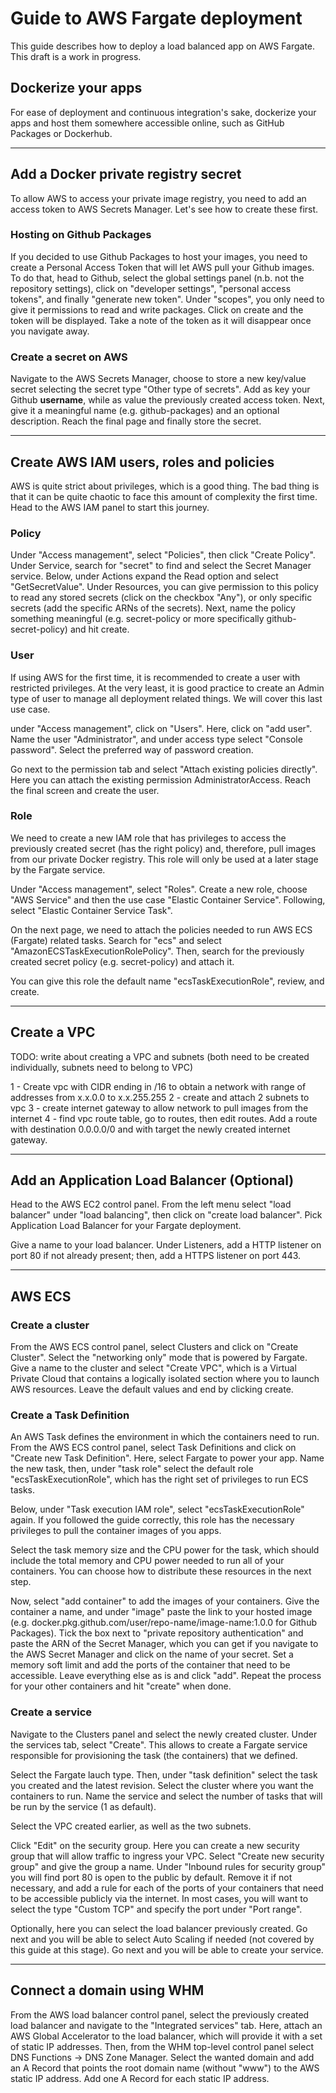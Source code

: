 # Guide to AWS Fargate deployment
This guide describes how to deploy a load balanced app on AWS Fargate. This draft is a work in progress.

## Dockerize your apps
For ease of deployment and continuous integration's sake, dockerize your apps and host them somewhere accessible online, such as GitHub Packages or Dockerhub. 

<hr>

## Add a Docker private registry secret
To allow AWS to access your private image registry, you need to add an access token to AWS Secrets Manager. Let's see how to create these first.

### Hosting on Github Packages
If you decided to use Github Packages to host your images, you need to create a Personal Access Token that will let AWS pull your Github images. To do that, head to Github, select the global settings panel (n.b. not the repository settings), click on "developer settings", "personal access tokens", and finally "generate new token". Under "scopes", you only need to give it permissions to read and write packages. Click on create and the token will be displayed. Take a note of the token as it will disappear once you navigate away. 

### Create a secret on AWS
Navigate to the AWS Secrets Manager, choose to store a new key/value secret selecting the secret type "Other type of secrets". Add as key your Github **username**, while as value the previously created access token. Next, give it a meaningful name (e.g. github-packages) and an optional description. Reach the final page and finally store the secret.

<hr>

## Create AWS IAM users, roles and policies
AWS is quite strict about privileges, which is a good thing. The bad thing is that it can be quite chaotic to face this amount of complexity the first time.
Head to the AWS IAM panel to start this journey.


### Policy
Under "Access management", select "Policies", then click "Create Policy". Under Service, search for "secret" to find and select the Secret Manager service. Below, under Actions expand the Read option and select "GetSecretValue". Under Resources, you can give permission to this policy to read any stored secrets (click on the checkbox "Any"), or only specific secrets (add the specific ARNs of the secrets). Next, name the policy something meaningful (e.g. secret-policy or more specifically github-secret-policy) and hit create.

### User
If using AWS for the first time, it is recommended to create a user with restricted privileges. At the very least, it is good practice to create an Admin type of user to manage all deployment related things. We will cover this last use case.

under "Access management", click on "Users". Here, click on "add user". Name the user "Administrator", and under access type select "Console password". Select the preferred way of password creation.

Go next to the permission tab and select "Attach existing policies directly". Here you can attach the existing permission AdministratorAccess. Reach the final screen and create the user.


### Role
We need to create a new IAM role that has privileges to access the previously created secret (has the right policy) and, therefore, pull images from our private Docker registry. This role will only be used at a later stage by the Fargate service.

Under "Access management", select "Roles". Create a new role, choose "AWS Service" and then the use case "Elastic Container Service". Following, select "Elastic Container Service Task".

On the next page, we need to attach the policies needed to run AWS ECS (Fargate) related tasks. Search for "ecs" and select "AmazonECSTaskExecutionRolePolicy".  Then, search for the previously created secret policy (e.g. secret-policy) and attach it.

You can give this role the default name "ecsTaskExecutionRole", review, and create.

<hr>

## Create a VPC

TODO: write about creating a VPC and subnets (both need to be created individually, subnets need to belong to VPC)

1 - Create vpc with CIDR ending in /16 to obtain a network with range of addresses from x.x.0.0 to x.x.255.255
2 - create and attach 2 subnets to vpc
3 - create internet gateway to allow network to pull images from the internet
4 - find vpc route table, go to routes, then edit routes. Add a route with destination 0.0.0.0/0 and with target the newly created internet gateway.

<hr>

## Add an Application Load Balancer (Optional)
Head to the AWS EC2 control panel. From the left menu select "load balancer" under "load balancing", then click on "create load balancer". Pick Application Load Balancer for your Fargate deployment.

Give a name to your load balancer. Under Listeners, add a HTTP listener on port 80 if not already present; then, add a HTTPS listener on port 443.


<hr>

## AWS ECS

### Create a cluster
From the AWS ECS control panel, select Clusters and click on "Create Cluster". Select the "networking only" mode that is powered by Fargate. Give a name to the cluster and select "Create VPC", which is a Virtual Private Cloud that contains a logically isolated section where you to launch AWS resources. Leave the default values and end by clicking create.

### Create a Task Definition
An AWS Task defines the environment in which the containers need to run. From the AWS ECS control panel, select Task Definitions and click on "Create new Task Definition". Here, select Fargate to power your app. Name the new task, then, under "task role" select the default role "ecsTaskExecutionRole", which has the right set of privileges to run ECS tasks. 

Below, under "Task execution IAM role", select "ecsTaskExecutionRole" again. If you followed the guide correctly, this role has the necessary privileges to pull the container images of you apps.

Select the task memory size and the CPU power for the task, which should include the total memory and CPU power needed to run all of your containers. You can choose how to distribute these resources in the next step.

Now, select "add container" to add the images of your containers. Give the container a name, and under "image" paste the link to your hosted image (e.g. docker.pkg.github.com/user/repo-name/image-name:1.0.0 for Github Packages). Tick the box next to "private repository authentication" and paste the ARN of the Secret Manager, which you can get if you navigate to the AWS Secret Manager and click on the name of your secret.
Set a memory soft limit and add the ports of the container that need to be accessible. Leave everything else as is and click "add". Repeat the process for your other containers and hit "create" when done.

### Create a service
Navigate to the Clusters panel and select the newly created cluster. Under the services tab, select "Create". This allows to create a Fargate service responsible for provisioning the task (the containers) that we defined. 

Select the Fargate lauch type. Then, under "task definition" select the task you created and the latest revision. Select the cluster where you want the containers to run. Name the service and select the number of tasks that will be run by the service (1 as default).

Select the VPC created earlier, as well as the two subnets.

Click "Edit" on the security group. Here you can create a new security group that will allow traffic to ingress your VPC. Select "Create new security group" and give the group a name. Under "Inbound rules for security group" you will find port 80 is open to the public by default. Remove it if not necessary, and add a rule for each of the ports of your containers that need to be accessible publicly via the internet. In most cases, you will want to select the type "Custom TCP" and specify the port under "Port range".

Optionally, here you can select the load balancer previously created. Go next and you will be able to select Auto Scaling if needed (not covered by this guide at this stage). Go next and you will be able to create your service.

<hr>

## Connect a domain using WHM
From the AWS load balancer control panel, select the previously created load balancer and navigate to the "Integrated services" tab.
Here, attach an AWS Global Accelerator to the load balancer, which will provide it with a set of static IP addresses. Then, from the WHM top-level control panel select DNS Functions -> DNS Zone Manager. Select the wanted domain and add an A Record that points the root domain name (without "www") to the AWS static IP address. Add one A Record for each static IP address.
